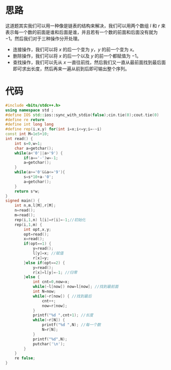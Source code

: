 # 思路
这道题其实我们可以用一种像是链表的结构来解决，我们可以用两个数组 $l$ 和 $r$ 来表示每一个数的前面是谁和后面是谁，并且若有一个数的前面和后面没有就为 $-1$。然后我们对于三种操作分开处理。

- 连接操作，我们可以将 $x$ 的后一个变为 $y$，$y$ 的前一个变为 $x$。
- 删除操作，我们可以将 $x$ 的后一个以及 $y$ 的前一个都赋值为 $-1$。
- 查找操作，我们可以先从 $x$ 一直往前找，然后我们又一直从最前面找到最后面即可求出长度，然后再来一遍从前到后即可输出整个序列。
# 代码
```cpp
#include <bits/stdc++.h>
using namespace std ;
#define IOS std::ios::sync_with_stdio(false);cin.tie(0);cout.tie(0)
#define re return
#define int long long
#define rep(i,x,y) for(int i=x;i<=y;i=-~i)
const int M=1e5+10;
int read() {
	int s=0,w=1;
	char a=getchar();
	while(a<'0'||a>'9') {
		if(a=='-')w=-1;
		a=getchar();
	}
	while(a>='0'&&a<='9'){
		s=s*10+a-'0';
		a=getchar();
	} 
	return s*w;
}
signed main() {
	int n,m,l[M],r[M];
	n=read();
	m=read();
	rep(i,1,n) l[i]=r[i]=-1;//初始化
	rep(i,1,m) {
		int opt,x,y;
		opt=read();
		x=read();
		if(opt==1) {
			y=read();
			l[y]=x; //赋值
			r[x]=y;
		}else if(opt==2) {
			y=read();
			r[x]=l[y]=-1; //归零
		}else {
			int cnt=0,now=x;
			while(~l[now]) now=l[now]; //找到最前面
			int N=now;
			while(~r[now]) { //找到最后
				cnt++;
				now=r[now];
			}
			printf("%d ",cnt+1); //长度
			while(~r[N]) {
				printf("%d ",N); //每一个数
				N=r[N];
			}
			printf("%d",N);
			putchar('\n');
		}
	}
	re false;
}
```